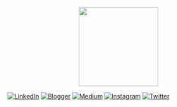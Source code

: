 <p align="center">
  <a href="https://github.com/gonexwind">
    <img height="180em"  src="https://github-readme-stats.vercel.app/api?username=gonexwind&count_private=true&theme=vue-dark&show_icons=true" />
  </a>  
</p>

 <a href="https://www.linkedin.com/in/fikkyardianto" target="_blank"><img src="https://img.shields.io/badge/LinkedIn-%230a66c2.svg?&style=flat-square&logo=linkedin&logoColor=white" alt="LinkedIn"></a> <a href="https://fikkynote.blogspot.com/" target="_blank"><img src="https://img.shields.io/badge/Blogger-%23fc4f08.svg?&style=flat-square&logo=blogger&logoColor=white" alt="Blogger"></a> <a href="[https://www.youtube.com/channel/UCKv1DvnWiOXl1GtCFEZKr1Q](https://www.youtube.com/@fikkyardianto_)" target="_blank"><img src="https://img.shields.io/badge/Youtube-%23FF0000.svg?&style=flat-square&logo=youtube&logoColor=white" alt="Medium"></a> <a href="https://www.instagram.com/fikkyardianto" target="_blank"><img src="https://img.shields.io/badge/Instagram-%23E4405F.svg?&style=flat-square&logo=instagram&logoColor=white" alt="Instagram"></a> <a href="https://www.twitter.com/gonexwind" target="_blank"><img src="https://img.shields.io/badge/Twitter-%231da1f2.svg?&style=flat-square&logo=twitter&logoColor=white" alt="Twitter"></a> 
